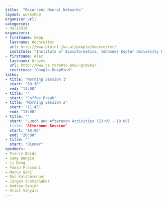 ```yaml
---
title:  "Recurrent Neural Networks"
layout: workshop
organizer_url: 
categories:
- dali2016
organizers:
- firstname: Sepp
  lastname: Hochreiter
  url: http://www.bioinf.jku.at/people/hochreiter/
  institute: "Institute of Bioinformatics, Johannes Kepler University Linz"
- firstname: Alex
  lastname: Graves
  url: http://www.cs.toronto.edu/~graves/
  institute: "Google DeepMind"
talks:
- title: "Morning Session 1"
  start: "09:30"
  end: "11:00"
- title: ""
  start: "Coffee Break"
- title: "Morning Session 2"
  start: "11:45"
  end: "13:00"
- title: ""
  start: "Lunch and Afternoon Activities (13:00 - 18:00)
- title: "Afternoon Session"
  start: "18:00"
  end: "20:00"
- title: ""
  start: "Dinner"
speakers:
- Pierre Baldi
- Samy Bengio
- Li Deng
- Paolo Frasconi
- Marco	Gori
- Nal Kalchbrenner
- Jürgen Schmidhuber
- Andrew Senior
- Oriol	Vinyals
---
```


